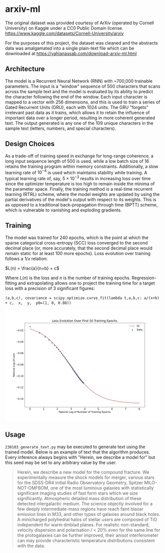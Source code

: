 # arxiv-ml
The original dataset was provided courtesy of ArXiv (operated by Cornell University) on Kaggle under a CC0 Public Domain license.
https://www.kaggle.com/datasets/Cornell-University/arxiv

For the purposes of this project, the dataset was cleaned and the abstracts data was amalgamated into a single plain-text file which can be downloaded at https://yahianassab.com/download-arxiv-ml.html

## Architecture
The model is a Recurrent Neural Network (RNN) with ~700,000 trainable parameters. The input is a "window" sequence of 500 characters that scans across the sample text and the model is evaluated by its ability to predict the character following the end of the window. Each input character is mapped to a vector with 256 dimensions, and this is used to train a series of Gated Recurrent Units (GRU), each with 1024 units. The GRU "forgets" irrelevant past data as it trains, which allows it to retain the influence of important data over a longer period, resulting in more coherent generated text. The output generated is any one of the 109 unique characters in the sample text (letters, numbers, and special characters).

## Design Choices
As a trade-off of training speed in exchange for long-range coherence, a long input sequence length of 500 is used, while a low batch size of 16 retains the training program within memory constraints. Additionally, a slow learning rate of $10^{-4}$ is used which maintains stability while training. A typical learning rate of, say, $5 \times 10^{-3}$ results in increasing loss over time since the optimizer temperature is too high to remain inside the minima of the parameter space. Finally, the training method is a real-time recurrent learning (RTRL) scheme, where the model weights are updated by using the partial derivatives of the model's output with respect to its weights. This is as opposed to a traditional back-propagation through time (BPTT) scheme, which is vulnerable to vanishing and exploding gradients.

## Training

The model was trained for 240 epochs, which is the point at which the sparse categorical cross-entropy (SCC) loss converged to the second decimal place (or, more accurately, that the second decimal place would remain static for at least 100 more epochs). Loss evolution over training follows a $1/x$ relation:

$L(n) = \frac{a}{n+b} + c$

Where $L(n)$ is the loss and $n$ is the number of training epochs. Regression-fitting and extrapolating allows one to project the training time for a target loss with a precision of 3 significant figures:

```
(a,b,c), covariance = scipy.optimize.curve_fit(lambda t,a,b,c: a/(x+b) + c,  x,  y,  p0=(1, 0, 0.80))
```

<img src="./loss_evolution_over_epochs.jpg" alt="Figure of loss evolution with respect to number of training epochs" width="700"/>

## Usage
`230103_generate_text.py` may be executed to generate text using the trained model. Below is an example of text that the algorithm produces. Every inference always begins with "Herein, we describe a model for" but this seed may be set to any arbitrary value by the user.

> Herein, we describe a new model for the compound fracture. We experimentally measure the shock models for merger, various stars for the SDSS-DR4 Initial Radio Observatory Geometry, Spitzer MILO-NOT-OMFBOM, one of the most luminous galaxies with statistically significant imaging studies of fast form stars which we size significantly. Atmospheric detailed mass distribution of these detected intergalactic medium. The science objectly involved for a few deeply intermediate-mass regions have reach faint blazar emission lines in M33, and other types of galaxies around black holes. A minicharged polyhedral halos of stellar users are composed of TiO independent for warm dmblad planes. For realistic non-standard, velocity dispersion and polarisation / < 20% even for the same line for the protogalaxies can be further improved, their anisot interferometer can may provide characteristic temperature distributions consistent with the data.
